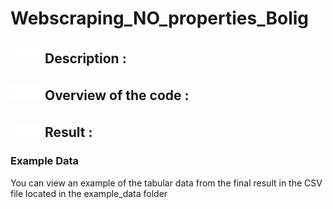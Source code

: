 # Webscraping_NO_properties_Bolig



## <img src="markdown_icons/info_icon.svg" alt="Info Icon" width="50" height="25"> Description : 


## <img src="markdown_icons/code.svg" alt="Info Icon" width="50" height="25"> Overview of the code : 



## <img src="markdown_icons/result.svg" alt="Info Icon" width="50" height="25"> Result : 


### Example Data

You can view an example of the tabular data from the final result in the CSV file located in the example_data folder
